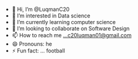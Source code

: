 - 👋 Hi, I’m @LuqmanC20
- 👀 I’m interested in Data science
- 🌱 I’m currently learning computer science 
- 💞️ I’m looking to collaborate on Software Design
- 📫 How to reach me ...c20luqman01@gmail.com
- 😄 Pronouns: he
- ⚡ Fun fact: ... football 

<!---
LuqmanC20/LuqmanC20 is a ✨ special ✨ repository because its `README.md` (this file) appears on your GitHub profile.
You can click the Preview link to take a look at your changes.
--->
